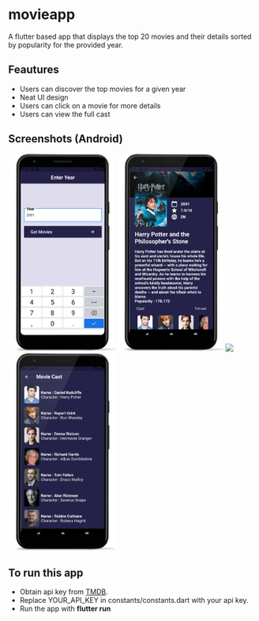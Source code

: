 # movieapp

A flutter based app that displays the top 20 movies and their details sorted by popularity for the provided year.

## Feautures

* Users can discover the top movies for a given year
* Neat UI design
* Users can click on a movie for more details
* Users can view the full cast

## Screenshots (Android)
<img src="screenshots/Screenshot_162574477.png" height=400em> <img src="screenshots/Screenshot_162574479.png" height=400em> 
<img src="screenshots/Screenshot_162575578.png" height=400em> <img src="screenshots/Screenshot_162574480.png" height=400em> 



## To run this app
* Obtain api key from <a href ="https://www.themoviedb.org/">TMDB</a>.
* Replace YOUR_API_KEY in constants/constants.dart with your api key.
* Run the app with <b>flutter run</b>

